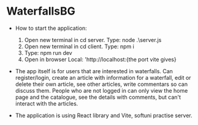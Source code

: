 # WaterfallsBG

* How to start the application:
    1. Open new terminal in cd server. Type: node .\server.js
    2. Open new terminal in cd client. Type: npm i
    3. Type: npm run dev
    4. Open in browser Local: 'http://localhost:{the port   vite gives}

* The app itself is for users that are interested in waterfalls. Can register/login, create an article with information for a waterfall, edit or delete their own article, see other articles, write commentars so can discuss them. People who are not logged in can only view the home page and the catalogue, see the details with comments, but can't interact with the articles.


* The application is using React library and Vite, softuni practise server.

